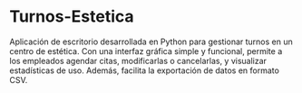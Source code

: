 # Turnos-Estetica
Aplicación de escritorio desarrollada en Python para gestionar turnos en un centro de estética. Con una interfaz gráfica simple y funcional, permite a los empleados agendar citas, modificarlas o cancelarlas, y visualizar estadísticas de uso. Además, facilita la exportación de datos en formato CSV.
